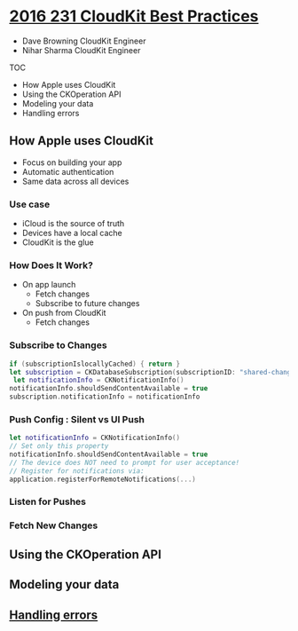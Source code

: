 
# [2016 231 CloudKit Best Practices](https://developer.apple.com/videos/play/wwdc2016/231/)

* Dave Browning CloudKit Engineer
* Nihar Sharma CloudKit Engineer

TOC

* How Apple uses CloudKit
* Using the CKOperation API
* Modeling your data
* Handling errors



## How Apple uses CloudKit

* Focus on building your app
* Automatic authentication
* Same data across all devices

### Use case

* iCloud is the source of truth
* Devices have a local cache
* CloudKit is the glue

### How Does It Work?

* On app launch
  * Fetch changes
  * Subscribe to future changes
* On push from CloudKit
  * Fetch changes

### Subscribe to Changes

```swift
if (subscriptionIslocallyCached) { return }
let subscription = CKDatabaseSubscription(subscriptionID: "shared-changes")
 let notificationInfo = CKNotificationInfo()
notificationInfo.shouldSendContentAvailable = true
subscription.notificationInfo = notificationInfo
```

### Push Config : Silent vs UI Push

```swift
let notificationInfo = CKNotificationInfo()
// Set only this property
notificationInfo.shouldSendContentAvailable = true
// The device does NOT need to prompt for user acceptance!
// Register for notifications via:
application.registerForRemoteNotifications(...)
```

### Listen for Pushes


### Fetch New Changes

## Using the CKOperation API

## Modeling your data


## [Handling errors](https://developer.apple.com/videos/play/wwdc2016/231/?time=2269)
